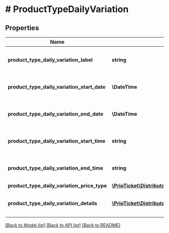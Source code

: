# # ProductTypeDailyVariation

## Properties

Name | Type | Description | Notes
------------ | ------------- | ------------- | -------------
**product_type_daily_variation_label** | **string** | Product type daily variation label. | [optional]
**product_type_daily_variation_start_date** | **\DateTime** | Product type daily variation start date. |
**product_type_daily_variation_end_date** | **\DateTime** | Product type daily variation end date. | [optional]
**product_type_daily_variation_start_time** | **string** | Product type daily variation start time. | [optional]
**product_type_daily_variation_end_time** | **string** | Product type daily variation end time. | [optional]
**product_type_daily_variation_price_type** | [**\PrioTicket\DistributorAPI\Models\PriceVariationPriceType**](PriceVariationPriceType.md) |  | [optional]
**product_type_daily_variation_details** | [**\PrioTicket\DistributorAPI\Models\ProductTypeDailyVariationDetail[]**](ProductTypeDailyVariationDetail.md) | Product type daily variation details. |

[[Back to Model list]](../../README.md#models) [[Back to API list]](../../README.md#endpoints) [[Back to README]](../../README.md)
